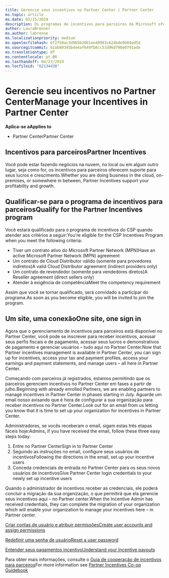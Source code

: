 ```yaml
---
title: Gerencie seus incentivos no Partner Center | Partner Center
ms.topic: article
ms.date: 03/15/2019
description: Os programas de incentivos para parceiros da Microsoft oferecem suporte para o lucro e o crescimento dos parceiros
author: LauraBrenner
ms.author: labrenne
ms.localizationpriority: medium
ms.openlocfilehash: 6f2f50ac3d965b20b1ee40983c624bde9b04ed5d
ms.sourcegitcommit: b1ab80345b4e4af649fb8cc51d96d798e0791ade
ms.translationtype: HT
ms.contentlocale: pt-BR
ms.lasthandoff: 04/23/2019
ms.locfileid: "62134438"
---
```

# <a name="manage-your-incentives-in-partner-center"></a><span data-ttu-id="59705-103">Gerencie seu incentivos no Partner Center</span><span class="sxs-lookup"><span data-stu-id="59705-103">Manage your Incentives in Partner Center</span></span> 

<span data-ttu-id="59705-104">**Aplica-se a**</span><span class="sxs-lookup"><span data-stu-id="59705-104">**Applies to**</span></span>

-  <span data-ttu-id="59705-105">Partner Center</span><span class="sxs-lookup"><span data-stu-id="59705-105">Partner Center</span></span>

## <a name="partner-incentives"></a><span data-ttu-id="59705-106">Incentivos para parceiros</span><span class="sxs-lookup"><span data-stu-id="59705-106">Partner Incentives</span></span> 

<span data-ttu-id="59705-107">Você pode estar fazendo negócios na nuvem, no local ou em algum outro lugar, seja como for, os incentivos para parceiros oferecem suporte para seus lucros e crescimento.</span><span class="sxs-lookup"><span data-stu-id="59705-107">Whether you are doing business in the cloud, on-premises, or somewhere in between, Partner Incentives support your profitability and growth.</span></span>

## <a name="qualify-for-the-partner-incentives-program"></a><span data-ttu-id="59705-108">Qualificar-se para o programa de incentivos para parceiros</span><span class="sxs-lookup"><span data-stu-id="59705-108">Qualify for the Partner Incentives program</span></span>

<span data-ttu-id="59705-109">Você estará qualificado para o programa de incentivos do CSP quando atender aos critérios a seguir:</span><span class="sxs-lookup"><span data-stu-id="59705-109">You're eligible for the CSP Incentives Program when you meet the following criteria:</span></span>

-   <span data-ttu-id="59705-110">Tiver um contrato ativo do Microsoft Partner Network (MPN)</span><span class="sxs-lookup"><span data-stu-id="59705-110">Have an active Microsoft Partner Network (MPN) agreement</span></span> 
-   <span data-ttu-id="59705-111">Um contrato de Cloud Distributor válido (somente para provedores indiretos)</span><span class="sxs-lookup"><span data-stu-id="59705-111">A valid Cloud Distributor agreement (indirect providers only)</span></span>
-   <span data-ttu-id="59705-112">Um contrato de revendedor (somente para vendedores diretos)</span><span class="sxs-lookup"><span data-stu-id="59705-112">A Reseller agreement (direct sellers only)</span></span>
-   <span data-ttu-id="59705-113">Atender à exigência de competência</span><span class="sxs-lookup"><span data-stu-id="59705-113">Meet the competency requirement</span></span>

<span data-ttu-id="59705-114">Assim que você se tornar qualificado, será convidado a participar do programa.</span><span class="sxs-lookup"><span data-stu-id="59705-114">As soon as you become eligible, you will be invited to join the program.</span></span>

## <a name="one-site-one-sign-in"></a><span data-ttu-id="59705-115">Um site, uma conexão</span><span class="sxs-lookup"><span data-stu-id="59705-115">One site, one sign in</span></span>

<span data-ttu-id="59705-116">Agora que o gerenciamento de incentivos para parceiros está disponível no Partner Center, você pode se inscrever para receber incentivos, acessar seus perfis fiscais e de pagamento, acessar seus lucros e demonstrativos de pagamento e gerenciar usuários – tudo aqui no Partner Center.</span><span class="sxs-lookup"><span data-stu-id="59705-116">Now that Partner incentives management is available in Partner Center, you can sign up for incentives, access your tax and payment profiles, access your earnings and payment statements, and manage users – all here in Partner Center.</span></span> 

<span data-ttu-id="59705-117">Começando com parceiros já registrados, estamos permitindo que os parceiros gerenciem incentivos no Partner Center em fases a partir de julho.</span><span class="sxs-lookup"><span data-stu-id="59705-117">Beginning with already enrolled Partners, we are enabling partners to manage incentives in Partner Center in phases starting in July.</span></span> <span data-ttu-id="59705-118">Aguarde um email nosso avisando que é hora de configurar a sua organização para receber incentivos no Partner Center.</span><span class="sxs-lookup"><span data-stu-id="59705-118">Look out for an email from us letting you know that it is time to set up your organization for incentives in Partner Center.</span></span> 

<span data-ttu-id="59705-119">Administradores, se vocês receberam o email, sigam estas três etapas fáceis hoje:</span><span class="sxs-lookup"><span data-stu-id="59705-119">Admins, if you have received the email, follow these three easy steps today:</span></span>

1.  <span data-ttu-id="59705-120">Entre no Partner Center</span><span class="sxs-lookup"><span data-stu-id="59705-120">Sign in to Partner Center</span></span> 
2.  <span data-ttu-id="59705-121">Seguindo as instruções no email, configure seus usuários de incentivos</span><span class="sxs-lookup"><span data-stu-id="59705-121">Following the directions in the email, set up your incentive users</span></span> 
3.  <span data-ttu-id="59705-122">Conceda credenciais de entrada no Partner Center para os seus novos usuários de incentivos</span><span class="sxs-lookup"><span data-stu-id="59705-122">Give Partner Center login credentials to your newly set up incentive users</span></span>

<span data-ttu-id="59705-123">Quando o administrador de incentivos receber as credenciais, ele poderá concluir a migração da sua organização, o que permitirá que ela gerencie seus incentivos aqui – no Partner center.</span><span class="sxs-lookup"><span data-stu-id="59705-123">When the Incentive Admin has received credentials, they can complete the migration of your organization which will enable your organization to manage your incentives here – in Partner center.</span></span>


[<span data-ttu-id="59705-124">Criar contas de usuário e atribuir permissões</span><span class="sxs-lookup"><span data-stu-id="59705-124">Create user accounts and assign permissions</span></span>](create-user-accounts-and-set-permissions.md)

[<span data-ttu-id="59705-125">Redefinir uma senha de usuário</span><span class="sxs-lookup"><span data-stu-id="59705-125">Reset a user password</span></span>](reset-a-user-password.md)

[<span data-ttu-id="59705-126">Entender seus pagamentos incentivo</span><span class="sxs-lookup"><span data-stu-id="59705-126">Understand your Incentive payouts</span></span>](understand-incentive-payouts.md)

<span data-ttu-id="59705-127">Para obter mais informações, consulte o [Guia de cooperação de incentivos para parceiros](https://assets.microsoft.com/coop-guidebook.pdf)</span><span class="sxs-lookup"><span data-stu-id="59705-127">For more information see [Partner Incentives Co-op Guidebook](https://assets.microsoft.com/coop-guidebook.pdf)</span></span>
